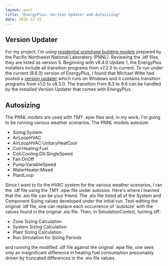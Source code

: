 ```yaml
---
layout: post
title: "EnergyPlus: Version Updater and Autosizing"
date: 2016-12-15
---
```


## Version Updater

For my project, I'm using [residential prototype building models](https://www.energycodes.gov/development/residential/iecc_models) prepared by the Pacific Northwest National Laboratory (PNNL).  Reviewing the .idf files, they are listed as version 5.  Beginning with v8.4.0 Update 1, the EnergyPlus installers include all transition programs from v7.2.0 to current.  To run under the current (8.6.0) version of EnergyPlus, I found that Michael Witte had posted a [version updater](http://energyplus.helpserve.com/knowledgebase/article/View/86/46/windows---programs-for-converting-older-pre-v720-idf-files-to-current-or-intermediate-versions) which runs on Windows and it contains transition programs from v1.0 to v8.3.0.  The transition from 8.3 to 8.6 can be handled by the installed Version Updater that comes with EnergyPlus.

## Autosizing

The PNNL models are used with TMY .epw files and, in my work, I'm going to be running various weather scenarios.  The PNNL models autosize:

* Sizing:System
* AirLoopHVAC
* AirLoopHVAC:UnitaryHeatCool
* Coil:Heating:Fuel
* Coil:Cooling:DX:SingleSpeed
* Fan:OnOff
* Pump:VariableSpeed
* WaterHeater:Mixed
* PlantLoop

Since I want to fix the HVAC system for the various weather scenarios, I ran the .idf file using the TMY .epw file under autosize.  Here's where I learned that the .eio file can be your friend.  The .eio file listed all of the System and Component Sizing values developed under the initial run.  Text-editing the original .idf file, one can replace each occurrence of 'autosize' with the values found in the original .eio file.  Then, in SimulationControl, turning off:

* Zone Sizing Calculation
* System Sizing Calculation
* Plant Sizing Calculation
* Run Simulation for Sizing Periods

and running the modified .idf file against the original .epw file, one sees only an insignificant difference in heating fuel consumption presumably driven by truncated differences in the .eio file values.


